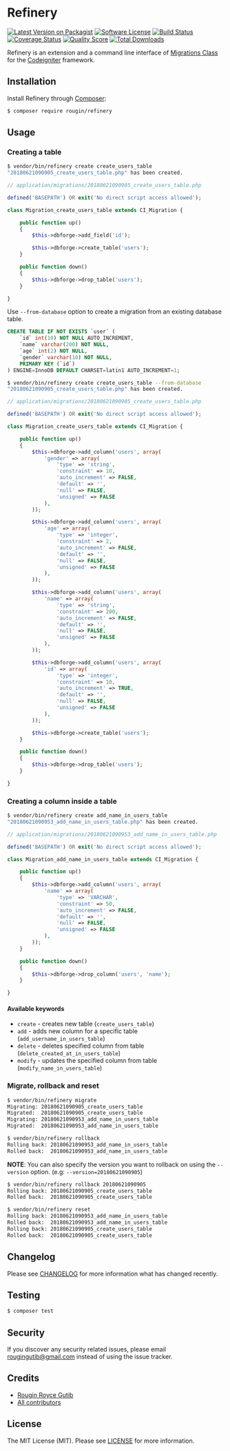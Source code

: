 # Refinery

[![Latest Version on Packagist][ico-version]][link-packagist]
[![Software License][ico-license]][link-license]
[![Build Status][ico-travis]][link-travis]
[![Coverage Status][ico-scrutinizer]][link-scrutinizer]
[![Quality Score][ico-code-quality]][link-code-quality]
[![Total Downloads][ico-downloads]][link-downloads]

Refinery is an extension and a command line interface of [Migrations Class](https://www.codeigniter.com/user_guide/libraries/migration.html) for the [Codeigniter](https://codeigniter.com/) framework.

## Installation

Install Refinery through [Composer](https://getcomposer.org/):

``` bash
$ composer require rougin/refinery
```

## Usage

### Creating a table

``` bash
$ vendor/bin/refinery create create_users_table
"20180621090905_create_users_table.php" has been created.
```

``` php
// application/migrations/20180621090905_create_users_table.php

defined('BASEPATH') OR exit('No direct script access allowed');

class Migration_create_users_table extends CI_Migration {

    public function up()
    {
        $this->dbforge->add_field('id');

        $this->dbforge->create_table('users');
    }

    public function down()
    {
        $this->dbforge->drop_table('users');
    }

}
```

Use `--from-database` option to create a migration from an existing database table.

``` sql
CREATE TABLE IF NOT EXISTS `user` (
    `id` int(10) NOT NULL AUTO_INCREMENT,
    `name` varchar(200) NOT NULL,
    `age` int(2) NOT NULL,
    `gender` varchar(10) NOT NULL,
    PRIMARY KEY (`id`)
) ENGINE=InnoDB DEFAULT CHARSET=latin1 AUTO_INCREMENT=1;
```

``` bash
$ vendor/bin/refinery create create_users_table --from-database
"20180621090905_create_users_table.php" has been created.
```

``` php
// application/migrations/20180621090905_create_users_table.php

defined('BASEPATH') OR exit('No direct script access allowed');

class Migration_create_users_table extends CI_Migration {

    public function up()
    {
        $this->dbforge->add_column('users', array(
            'gender' => array(
                'type' => 'string',
                'constraint' => 10,
                'auto_increment' => FALSE,
                'default' => '',
                'null' => FALSE,
                'unsigned' => FALSE
            ),
        ));

        $this->dbforge->add_column('users', array(
            'age' => array(
                'type' => 'integer',
                'constraint' => 2,
                'auto_increment' => FALSE,
                'default' => '',
                'null' => FALSE,
                'unsigned' => FALSE
            ),
        ));

        $this->dbforge->add_column('users', array(
            'name' => array(
                'type' => 'string',
                'constraint' => 200,
                'auto_increment' => FALSE,
                'default' => '',
                'null' => FALSE,
                'unsigned' => FALSE
            ),
        ));

        $this->dbforge->add_column('users', array(
            'id' => array(
                'type' => 'integer',
                'constraint' => 10,
                'auto_increment' => TRUE,
                'default' => '',
                'null' => FALSE,
                'unsigned' => FALSE
            ),
        ));

        $this->dbforge->create_table('users');
    }

    public function down()
    {
        $this->dbforge->drop_table('users');
    }

}
```

### Creating a column inside a table

```bash
$ vendor/bin/refinery create add_name_in_users_table
"20180621090953_add_name_in_users_table.php" has been created.
```

``` php
// application/migrations/20180621090953_add_name_in_users_table.php

defined('BASEPATH') OR exit('No direct script access allowed');

class Migration_add_name_in_users_table extends CI_Migration {

    public function up()
    {
        $this->dbforge->add_column('users', array(
            'name' => array(
                'type' => 'VARCHAR',
                'constraint' => 50,
                'auto_increment' => FALSE,
                'default' => '',
                'null' => FALSE,
                'unsigned' => FALSE
            ),
        ));
    }

    public function down()
    {
        $this->dbforge->drop_column('users', 'name');
    }

}
```

#### Available keywords

* `create` - creates new table (`create_users_table`)
* `add` - adds new column for a specific table (`add_username_in_users_table`)
* `delete` - deletes specified column from table (`delete_created_at_in_users_table`)
* `modify` - updates the specified column from table (`modify_name_in_users_table`)

### Migrate, rollback and reset

```bash
$ vendor/bin/refinery migrate
Migrating: 20180621090905_create_users_table
Migrated:  20180621090905_create_users_table
Migrating: 20180621090953_add_name_in_users_table
Migrated:  20180621090953_add_name_in_users_table
```

```bash
$ vendor/bin/refinery rollback
Rolling back: 20180621090953_add_name_in_users_table
Rolled back:  20180621090953_add_name_in_users_table
```

**NOTE**: You can also specify the version you want to rollback on using the `--version` option. (e.g: `--version=20180621090905`)

```bash
$ vendor/bin/refinery rollback 20180621090905
Rolling back: 20180621090905_create_users_table
Rolled back:  20180621090905_create_users_table
```

```bash
$ vendor/bin/refinery reset
Rolling back: 20180621090953_add_name_in_users_table
Rolled back:  20180621090953_add_name_in_users_table
Rolling back: 20180621090905_create_users_table
Rolled back:  20180621090905_create_users_table
```

## Changelog

Please see [CHANGELOG][link-changelog] for more information what has changed recently.

## Testing

``` bash
$ composer test
```

## Security

If you discover any security related issues, please email rougingutib@gmail.com instead of using the issue tracker.

## Credits

- [Rougin Royce Gutib][link-author]
- [All contributors][link-contributors]

## License

The MIT License (MIT). Please see [LICENSE][link-license] for more information.

[ico-code-quality]: https://img.shields.io/scrutinizer/g/rougin/refinery.svg?style=flat-square
[ico-downloads]: https://img.shields.io/packagist/dt/rougin/refinery.svg?style=flat-square
[ico-license]: https://img.shields.io/badge/license-MIT-brightgreen.svg?style=flat-square
[ico-scrutinizer]: https://img.shields.io/scrutinizer/coverage/g/rougin/refinery.svg?style=flat-square
[ico-travis]: https://img.shields.io/travis/rougin/refinery/master.svg?style=flat-square
[ico-version]: https://img.shields.io/packagist/v/rougin/refinery.svg?style=flat-square

[link-author]: https://github.com/rougin
[link-changelog]: https://github.com/rougin/dexterity/CHANGELOG.md
[link-code-quality]: https://scrutinizer-ci.com/g/rougin/refinery
[link-contributors]: https://github.com/rougin/refinery/contributors
[link-downloads]: https://packagist.org/packages/rougin/refinery
[link-license]: https://github.com/rougin/refinery/LICENSE.md
[link-packagist]: https://packagist.org/packages/rougin/refinery
[link-scrutinizer]: https://scrutinizer-ci.com/g/rougin/refinery/code-structure
[link-travis]: https://travis-ci.org/rougin/refinery